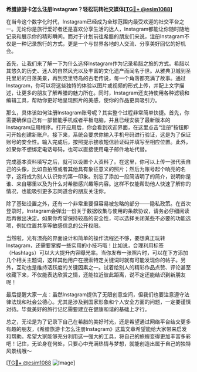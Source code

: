 **希腊旅游卡怎么注册Instagram？轻松玩转社交媒体[[TG💪+ @esim1088](https://t.me/s/esim1088)]**

在当今这个数字化时代，Instagram已经成为全球范围内最受欢迎的社交平台之一。无论你是旅行爱好者还是喜欢分享生活的达人，Instagram都能让你随时随地记录和展示你的精彩瞬间。而对于计划前往希腊的朋友们来说，注册Instagram不仅是一种记录旅行的方式，更是一个与世界各地的人交流、分享美好回忆的好机会。

首先，让我们来了解一下为什么选择Instagram作为记录希腊之旅的方式。希腊以其悠久的历史、迷人的自然风光以及丰富的文化遗产而闻名于世。从雅典卫城到圣托里尼的日落美景，再到克里特岛的古老传说，每一个角落都充满了故事。通过Instagram，你可以将这些独特的体验以图片或视频的形式上传，并配上文字描述，让更多的朋友了解希腊的魅力所在。同时，Instagram还支持使用各种滤镜和编辑工具，帮助你更好地呈现照片的美感，使你的作品更具吸引力。

那么，具体该如何注册Instagram账号呢？其实整个过程非常简单快捷。首先，你需要确保自己有一部智能手机或者平板电脑，并且已经安装了最新版本的Instagram应用程序。打开应用后，你会看到欢迎界面，在这里点击“注册”按钮即可开始创建新账户。接下来，系统会要求你输入手机号码进行验证，这是为了保证账号的安全性。输入完成后，按照提示接收短信验证码并填写至相应位置。此外，如果你不想绑定电话号码，也可以直接使用电子邮件地址代替。

完成基本资料填写之后，就可以设置个人资料了。在这里，你可以上传一张代表自己的头像，比如自拍照或者其他具有象征意义的照片；然后为账号起个响亮的名字，这将成为别人认识你的第一印象。别忘了添加一段简洁明了的简介，说明你是谁、来自哪里以及为什么对希腊感兴趣等内容。这样不仅能帮助他人快速了解你的情况，也能吸引更多志同道合的朋友关注你。

除了基础设置之外，还有一个非常重要但容易被忽略的部分——隐私政策。在首次登录时，Instagram会弹出一份关于数据收集与使用的条款协议，请务必仔细阅读后再做出决定。如果你希望保持较高的安全性，可以选择关闭某些不必要的功能选项，例如位置共享等敏感信息的公开权限。

当然啦，光有漂亮的界面设计和简单的操作流程还不够，要想真正玩转Instagram，还需要掌握一些实用的小技巧哦！比如说，合理利用标签（Hashtags）可以大大提升内容曝光率。当你发布一张照片时，可以在下方添加几个相关主题词，这样其他用户在搜索特定关键词时就有可能发现你的帖子。另外，互动也是维持活跃度的关键因素之一。试着给别人的精彩作品点赞、评论甚至收藏下来，不仅能表达欣赏之情，还能拉近彼此距离，说不定还能结识到新朋友呢！

最后提醒大家一点：虽然Instagram提供了无限创意空间，但我们也要注意遵守法律法规和社会公德心。尤其是涉及到国家形象和个人安全方面的问题，一定要谨慎对待。毕竟美好的旅行记忆需要建立在健康和谐的基础上才行。

总之，无论是为了记录下自己在希腊的美好时光，还是希望通过网络平台结交更多有趣的朋友，《希腊旅游卡怎么注册Instagram》这篇文章希望能给大家带来启发和帮助。希望大家能够充分利用这一强大的工具，将自己的旅程变得更加丰富多彩吧！记住，无论身在何处，只要心中充满热情与梦想，就能创造出属于自己的独特风景线哦～

[[TG💪+ @esim1088](https://t.me/s/esim1088) ![Image](https://i.postimg.cc/4NQfJmqS/Snipaste-2025-05-13-00-14-12.png)]